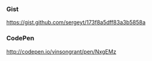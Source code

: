 ### Gist

https://gist.github.com/sergeyt/173f8a5dff83a3b5858a

### CodePen

http://codepen.io/vinsongrant/pen/NxgEMz
